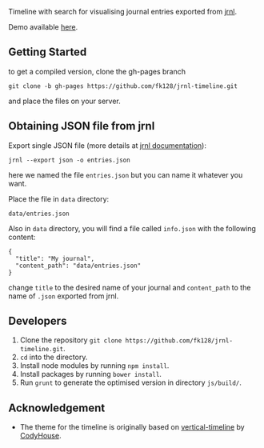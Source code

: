
Timeline with search for visualising journal entries exported from [jrnl](https://github.com/maebert/jrnl).

Demo available [here](http://fk128.github.io/jrnl-timeline/).

## Getting Started

to get a compiled version, clone the gh-pages branch
```
git clone -b gh-pages https://github.com/fk128/jrnl-timeline.git
```

and place the files on your server.

## Obtaining JSON file from jrnl

Export single JSON file (more details at [jrnl documentation](https://maebert.github.io/jrnl/export.html)):

```
jrnl --export json -o entries.json
```

here we named the file `entries.json` but you can name it whatever you want.

Place the file in `data` directory:

```
data/entries.json
```

Also in `data` directory, you will find a file called `info.json` with the following content:

```
{
  "title": "My journal",
  "content_path": "data/entries.json"
}
```

change `title` to the desired name of your journal and `content_path` to the name of `.json` exported from jrnl.


## Developers

1. Clone the repository `git clone https://github.com/fk128/jrnl-timeline.git`.
2. `cd` into the directory.
3. Install node modules by running `npm install`.
4. Install packages by running `bower install`.
5. Run `grunt` to generate the optimised version in directory `js/build/`.

## Acknowledgement

- The theme for the timeline is originally based on [vertical-timeline](https://github.com/CodyHouse/vertical-timeline) by [CodyHouse](https://github.com/CodyHouse).

